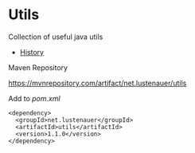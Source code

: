 # Utils
Collection of useful java utils

* [History](https://github.com/incluedu/utils/blob/master/history.md)

Maven Repository

https://mvnrepository.com/artifact/net.lustenauer/utils

Add to *pom.xml*
```
<dependency>
  <groupId>net.lustenauer</groupId>
  <artifactId>utils</artifactId>
  <version>1.1.0</version>
</dependency>
```
